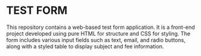 # TEST FORM
This repository contains a web-based test form application. It is a front-end project developed using pure HTML for structure and CSS for styling. The form includes various input fields such as text, email, and radio buttons, along with a styled table to display subject and fee information.
